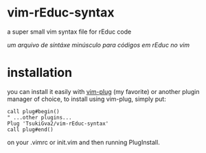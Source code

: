 # vim-rEduc-syntax
a super small vim syntax file for rEduc code

<i>um arquivo de síntáxe minúsculo para códigos em rEduc no vim</i>

# installation

you can install it easily with [vim-plug](https://github.com/junegunn/vim-plug) (my favorite)
or another plugin manager of choice, to install using vim-plug, simply put:

```vim
call plug#begin()
" ...other plugins...
Plug 'TsukiGva2/vim-rEduc-syntax'
call plug#end()
```

on your .vimrc or init.vim and then running PlugInstall.
